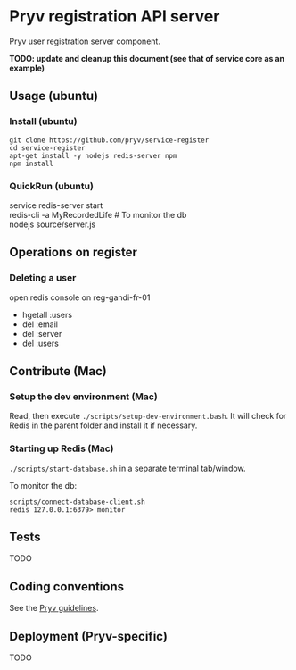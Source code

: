 # Pryv registration API server

Pryv user registration server component.

**TODO: update and cleanup this document (see that of service core as an example)**

## Usage (ubuntu)

### Install (ubuntu)
```
git clone https://github.com/pryv/service-register
cd service-register  
apt-get install -y nodejs redis-server npm  
npm install  
```

### QuickRun (ubuntu)
service redis-server start  
redis-cli -a MyRecordedLife  # To monitor the db  
nodejs source/server.js  


## Operations on register

### Deleting a user

open redis console on reg-gandi-fr-01

- hgetall <user>:users
- del <email>:email
- del <user>:server
- del <user>:users


## Contribute (Mac)

### Setup the dev environment (Mac)

Read, then execute `./scripts/setup-dev-environment.bash`. It will check for Redis in the parent folder and install it if necessary.

### Starting up Redis (Mac)

`./scripts/start-database.sh` in a separate terminal tab/window.

To monitor the db:

```
scripts/connect-database-client.sh
redis 127.0.0.1:6379> monitor
```

## Tests

TODO


## Coding conventions

See the [Pryv guidelines](https://pryv.github.io/guidelines/).


## Deployment (Pryv-specific)

TODO

